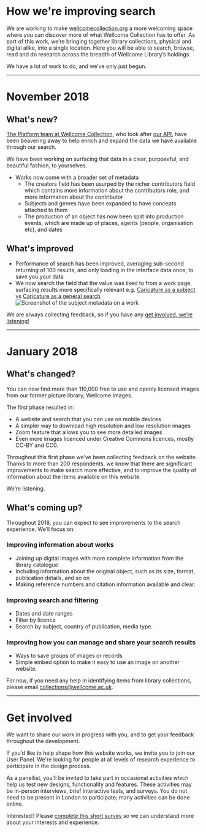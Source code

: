 # How we're improving search

We are working to make [wellcomecollection.org](https://wellcomecollection.org) a more welcoming space where you can discover more of what Wellcome Collection has to offer. As part of this work, we’re bringing together library collections, physical and digital alike, into a single location. Here you will be able to search, browse, read and do research across the breadth of Wellcome Library’s holdings.

We have a lot of work to do, and we’ve only just begun.

---

# November 2018

## What's new?

[The Platform team at Wellcome Collection](https://github.com/wellcometrust/platform),
who look after [our API](https://developers.wellcomecollection.org/catalogue),
have been beavering away to help enrich and expand the data we have
available through our search.

We have been working on surfacing that data in a clear, purposeful, and
beautiful fashion, to yourselves.

* Works now come with a broader set of metadata
  * The creators field has been usurped by the richer contributors field which
    contains more information about the contributors role, and more information about
    the contributor
  * Subjects and genres have been expanded to have concepts attached to them
  * The production of an object has now been split into production events, which
    are made up of places, agents (people, organisation etc), and dates


## What's improved

* Performance of search has been improved, averaging sub-second returning of 100
results, and only loading in the interface data once, to save you your data
* We now search the field that the value was liked to from a work page, surfacing
results more specifically relevant
  e.g. [Caricature as a subject](https://wellcomecollection.org/works?query=subject:"Caricature")
  vs [Caricature as a general search](https://wellcomecollection.org/works?query="Caricature")
  ![Screenshot of the subject metadata on a work](https://user-images.githubusercontent.com/31692/48776683-6b24fa80-ecc8-11e8-9f2e-f66224f21dbf.png)

We are always collecting feedback, so if you have any
[get involved, we’re listening!](#get-involved)

---

# January 2018

## What's changed?
You can now find more than 110,000 free to use and openly licensed images from our former picture library, Wellcome Images.

The first phase resulted in:

* A website and search that you can use on mobile devices
* A simpler way to download high resolution and low resolution images
* Zoom feature that allows you to see more detailed images
* Even more images licenced under Creative Commons licences, mostly CC-BY and CC0.

Throughout this first phase we’ve been collecting feedback on the website. Thanks to more than 200 respondents, we know that there are significant improvements to make search more effective, and to improve the quality of information about the items available on this website.

We’re listening.

## What's coming up?

Throughout 2018, you can expect to see improvements to the search experience. We’ll focus on:

### Improving information about works

* Joining up digital images with more complete information from the library catalogue
* Including information about the original object, such as its size, format, publication details, and so on
* Making reference numbers and citation information available and clear.

### Improving search and filtering

* Dates and date ranges
* Filter by licence
* Search by subject, country of publication, media type.

### Improving how you can manage and share your search results

* Ways to save groups of images or records
* Simple embed option to make it easy to use an image on another website.

For now, if you need any help in identifying items from library collections, please email collections@wellcome.ac.uk.

---

# Get involved
We want to share our work in progress with you, and to get your feedback throughout the development.

If you’d like to help shape how this website works, we invite you to join our User Panel. We're looking for people at all levels of research experience to participate in the design process.

As a panellist, you’ll be invited to take part in occasional activities which help us test new designs, functionality and features. These activities may be in-person interviews, brief interactive tests, and surveys. You do not need to be present in London to participate; many activities can be done online.

Interested? Please [complete this short survey](https://www.surveymonkey.co.uk/r/P6DRMHJ) so we can understand more about your interests and experience.
